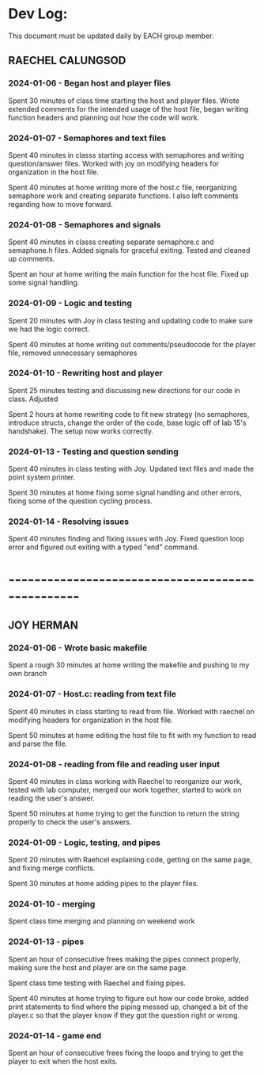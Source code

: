 # Dev Log:

This document must be updated daily by EACH group member.

## RAECHEL CALUNGSOD

### 2024-01-06 - Began host and player files
Spent 30 minutes of class time starting the host and player files. Wrote 
extended comments for the intended usage of the host file, began writing
function headers and planning out how the code will work.

### 2024-01-07 - Semaphores and text files
Spent 40 minutes in classs starting access with semaphores and writing
question/answer files. Worked with joy on modifying headers for 
organization in the host file.

Spent 40 minutes at home writing more of the host.c file, reorganizing
semaphore work and creating separate functions. I also left comments
regarding how to move forward.

### 2024-01-08 - Semaphores and signals
Spent 40 minutes in classs creating separate semaphore.c and semaphone.h
files. Added signals for graceful exiting. Tested and cleaned up comments.

Spent an hour at home writing the main function for the host file. Fixed
up some signal handling.

### 2024-01-09 - Logic and testing
Spent 20 minutes with Joy in class testing and updating code to make sure
we had the logic correct.

Spent 40 minutes at home writing out comments/pseudocode for the player
file, removed unnecessary semaphores

### 2024-01-10 - Rewriting host and player
Spent 25 minutes testing and discussing new directions for our code in
class. Adjusted

Spent 2 hours at home rewriting code to fit new strategy (no semaphores,
introduce structs, change the order of the code, base logic off of lab
15's handshake). The setup now works correctly.

### 2024-01-13 - Testing and question sending
Spent 40 minutes in class testing with Joy. Updated text files and made 
the point system printer.

Spent 30 minutes at home fixing some signal handling and other errors,
fixing some of the question cycling process.

### 2024-01-14 - Resolving issues
Spent 40 minutes finding and fixing issues with Joy. Fixed question
loop error and figured out exiting with a typed "end" command.





# ------------------------------------------------- #

## JOY HERMAN 

### 2024-01-06 - Wrote basic makefile
Spent a rough 30 minutes at home writing the makefile and pushing to my 
own branch

### 2024-01-07 - Host.c: reading from text file
Spent 40 minutes in class starting to read from file. Worked with raechel
on modifying headers for organization in the host file.

Spent 50 minutes at home editing the host file to fit with my function
to read and parse the file.

### 2024-01-08 - reading from file and reading user input
Spent 40 minutes in class working with Raechel to reorganize our work,
tested with lab computer, merged our work together, started to work on
reading the user's answer.

Spent 50 minutes at home trying to get the function to return the string
properly to check the user's answers.

### 2024-01-09 - Logic, testing, and pipes
Spent 20 minutes with Raehcel explaining code, getting on the same page,
and fixing merge conflicts.

Spent 30 minutes at home adding pipes to the player files.

### 2024-01-10 - merging
Spent class time merging and planning on weekend work

### 2024-01-13 - pipes
Spent an hour of consecutive frees making the pipes connect properly,
making sure the host and player are on the same page.

Spent class time testing with Raechel and fixing pipes.

Spent 40 minutes at home trying to figure out how our code broke, added print 
statements to find where the piping messed up, changed a bit of the player.c 
so that the player know if they got the question right or wrong.

### 2024-01-14 - game end
Spent an hour of consecutive frees fixing the loops and trying to get the player to
exit when the host exits.
